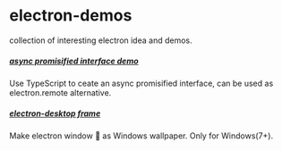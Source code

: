 # electron-demos

collection of interesting electron idea and demos.


##### [async promisified interface demo](https://github.com/hiitiger/electron-demos/tree/master/ipc-async-interface-proxy)
Use TypeScript to ceate an async promisified interface, can be used as electron.remote alternative.

##### [electron-desktop frame](https://github.com/hiitiger/electron-desktop-frame)
Make electron window 📃 as Windows wallpaper. Only for Windows(7+).
